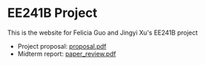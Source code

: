 # EE241B Project
This is the website for Felicia Guo and Jingyi Xu's EE241B project

* Project proposal: [proposal.pdf](https://github.com/FeliciaG/EE241B_project_sp21/blob/main/reports/EE241B_project_proposal.pdf)
* Midterm report: [paper_review.pdf](https://github.com/FeliciaG/EE241B_project_sp21/blob/main/reports/EE241B_Paper_Review.pdf)
